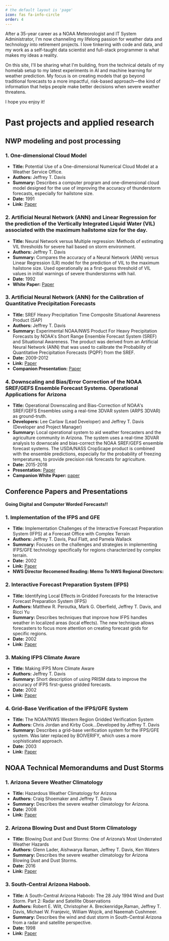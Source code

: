 ```yaml
---
# the default layout is 'page'
icon: fas fa-info-circle
order: 4
---
```

 After a 35-year career as a NOAA Meteorologist and IT System Administrator, I'm now channeling my lifelong passion for weather data and technology into retirement projects. I love tinkering with code and data, and my work as a self-taught data scientist and full-stack programmer is what makes my ideas a reality.

On this site, I'll be sharing what I'm building, from the technical details of my homelab setup to my latest experiments in AI and machine learning for weather prediction. My focus is on creating models that go beyond traditional forecasts to a more impactful, risk-based approach—the kind of information that helps people make better decisions when severe weather threatens.

I hope you enjoy it!

# Past projects and applied research   
## NWP modeling and post processing
### 1. One-dimensional Cloud Model 
- **Title:** Potential Use of a One-dimensional Numerical Cloud Model at a Weather Service Office.
- **Authors:** Jeffrey T. Davis
- **Summary:** Describes a computer program and one-dimensional cloud model designed for the use of improving the accuracy of  thunderstorm forecasts, especially for hailstone size.
- **Date:** 1991
- **Link:** [Paper](/papers/1991-1DCU-Model.pdf)

### 2. Artificial Neural Network (ANN) and Linear Regression for the prediction of the Vertically Integrated Liquid Water (VIL) associated with the maximum hailstome size for the day. 
- **Title:** Neural Network versus Multiple regression: Methods of estimating VIL thresholds for severe hail based on storm environment.
- **Authors:** Jeffrey T. Davis
- **Summary:** Compares the accuracy of a Neural Network (ANN) versus Linear Regression (LR) model for the prediction of VIL to the maximum hailstone size. Used operationally as a first-guess threshold of VIL values in initial warnings of severe thunderstorms with hail.
- **Date:** 1992
- **White Paper:** [Paper](/papers/1992-VILpredictionUsingNeuralNetwork.pdf)

### 3. Artificial Neural Network (ANN) for the Calibration of Quantitative Precipitation Forecasts
- **Title:** SREF Heavy Precipitation Time Composite Situational Awareness Product (SAP)
- **Authors:** Jeffrey T. Davis
- **Summary:** Experimental NOAA/NWS Product For Heavy Precipitation Forecasts by NOAA's Short Range Ensemble Forecast System (SREF) and Situational Awareness. The product was derived from an Artificial Neural Network (ANN) that was used to calibrate the Probability of Quantitative Precipitation Forecasts (PQPF) from the SREF.
- **Date:** 2009-2012
- **Link:** [Paper](/papers/SREF-EXP_SAP.pdf)
- **Companion Presentation:** [Paper](/papers/PQPF.pdf)

### 4. Downscaling and Bias/Error Correction of the NOAA SREF/GEFS Ensemble Forecast Systems. Operational Applications for Arizona
- **Title:** Operational Downscaling and Bias-Correction of NOAA's SREF/GEFS Ensembles using a real-time 3DVAR system (ARPS 3DVAR) as ground-truth.
- **Developers:** Lee Carlaw (Lead Developer) and Jeffrey T. Davis (Developer and Project Manager) 
- **Summary:** Local operational system to aid weather forecasters and the agriculture community in Arizona. The system uses a real-time 3DVAR analysis to downscale and bias-correct the NOAA SREF/GEFS ensemble forecast systems. The USDA/NASS CropScape product is combined with the ensemble predictions, especially for the probability of freezing temperatures, to provide precision risk forecasts for agriculture.
- **Date:** 2015-2018
- **Presentation:** [Paper](/papers/EnsembleBiasCorrection.pdf)
- **Campanion White Paper:** [paper](/papers/IDSS.pdf)

## Conference Papers and Presentations
#### Going Digital and Computer Worded Forecasts!!
### 1. Implementation of the IFPS and GFE
- **Title:** Implementation Challenges of the Interactive Forecast Preparation System (IFPS) at a Forecast Office with Complex Terrain
- **Authors:** Jeffrey T. Davis, Paul Flatt, and Pamela Wallack
- **Summary:** Focuses on the challenges and strategies in implementing IFPS/GFE technology specifically for regions characterized by complex terrain.
- **Date:** 2002
- **Link:** [Paper](/papers/AMS-2002-ImplementationGFE-.pdf)
- **NWS Director Recomened Reading: Memo To NWS Regional Directors:** 

### 2. Interactive Forecast Preparation System (IFPS)
- **Title:** Identifying Local Effects in Gridded Forecasts for the Interactive Forecast Preparation System (IFPS)
- **Authors:** Matthew R. Peroutka, Mark G. Oberfield, Jeffrey T. Davis, and Ricci Yu
- **Summary:** Describes techniques that improve how IFPS handles weather in localized areas (local effects). The new technique allows forecasters to focus more attention on creating forecast grids for specific regions.
- **Date:** 2002
- **Link:** [Paper](/papers/AMS-2002-IdentifyingLocalEffects.pdf)

### 3. Making IFPS Climate Aware
- **Title:** Making IFPS More Climate Aware
- **Authors:** Jeffrey T. Davis
- **Summary:** Short description of using PRISM data to improve the accuracy of IFPS first-guess gridded forecasts.
- **Date:** 2002
- **Link:** [Paper](/papers/WR-2002-MakingGFEClimateAware.pdf)

### 4. Grid-Base Verification of the IFPS/GFE System
- **Title:** The NOAA?NWS Western Region Gridded Verification System 
- **Authors:** Chris Jordan and Kirby Cook...Developed by Jeffrey T. Davis
- **Summary:** Describes a grid-base verification system for the IFPS/GFE system. Was later replaced by BOIVERIFY, which uses a more sophisticated approach.
- **Date:** 2003
- **Link:** [Paper](/papers/WR-2003-GriddedVerificationSystem.pdf)

## NOAA Technical Memorandums and Dust Storms
### 1. Arizona Severe Weather Climatology
- **Title:** Hazardous Weather Climatology for Arizona
- **Authors:** Craig Shoemaker and Jeffrey T. Davis
- **Summary:** Describes the severe weather climatology for Arizona.
- **Date:** 2008
- **Link:** [Paper](/papers/HazardousWeatherClimatologyAZ.pdf)

### 2. Arizona Blowing Dust and Dust Storm Climatology
- **Title:** Blowing Dust and Dust Storms:
One of Arizona’s Most Underrated Weather Hazards
- **Authors:** Glenn Lader, Aishwarya Raman, Jeffrey T. Davis, Ken Waters
- **Summary:** Describes the severe weather climatology for Arizona Blowing Dust and Dust Storms.
- **Date:** 2016
- **Link:** [Paper](/papers/BlowingDustandDustStormsAZ.pdf.crdownload.pdf)

### 3. South-Central Arizona Haboob.
- **Title:** A South-Central Arizona Haboob: The 28 July 1994 Wind and Dust Storm. Part 2: Radar and Satellite Observations
- **Authors:** Robert E. Wilt, Christopher A. Breckenridge,Raman, Jeffrey T. Davis, Michael W. Franjevic, William Wojcik, and Naeemah Cushmeer.
- **Summary:** Describes the wind and dust storm in South-Central Arizona from a radar and satellite perspective.
- **Date:** 1998
- **Link:** [Paper](/papers/AMS-1998-South-Central-Haboob.pdf)

